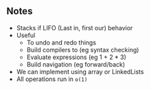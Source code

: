 ## Notes

- Stacks if LIFO (Last in, first our) behavior
- Useful
    - To undo and redo things
    - Build compilers to (eg syntax checking)
    - Evaluate expressions (eg 1 + 2 * 3)
    - Build navigation (eg forward/back)
- We can implement using array or LinkedLists 
- All operations run in `o(1)`
